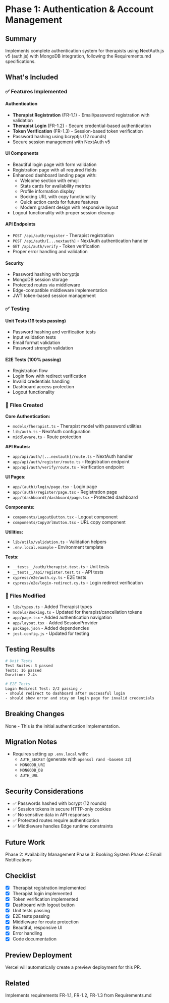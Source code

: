 # Phase 1: Authentication & Account Management

## Summary
Implements complete authentication system for therapists using NextAuth.js v5 (auth.js) with MongoDB integration, following the Requirements.md specifications.

## What's Included

### ✅ Features Implemented

#### Authentication
- **Therapist Registration** (FR-1.1) - Email/password registration with validation
- **Therapist Login** (FR-1.2) - Secure credential-based authentication
- **Token Verification** (FR-1.3) - Session-based token verification
- Password hashing using bcryptjs (12 rounds)
- Secure session management with NextAuth v5

#### UI Components
- Beautiful login page with form validation
- Registration page with all required fields
- Enhanced dashboard landing page with:
  - Welcome section with emoji
  - Stats cards for availability metrics
  - Profile information display
  - Booking URL with copy functionality
  - Quick action cards for future features
  - Modern gradient design with responsive layout
- Logout functionality with proper session cleanup

#### API Endpoints
- `POST /api/auth/register` - Therapist registration
- `POST /api/auth/[...nextauth]` - NextAuth authentication handler
- `GET /api/auth/verify` - Token verification
- Proper error handling and validation

#### Security
- Password hashing with bcryptjs
- MongoDB session storage
- Protected routes via middleware
- Edge-compatible middleware implementation
- JWT token-based session management

### ✅ Testing

#### Unit Tests (16 tests passing)
- Password hashing and verification tests
- Input validation tests
- Email format validation
- Password strength validation

#### E2E Tests (100% passing)
- Registration flow
- Login flow with redirect verification
- Invalid credentials handling
- Dashboard access protection
- Logout functionality

### 📁 Files Created

**Core Authentication:**
- `models/Therapist.ts` - Therapist model with password utilities
- `lib/auth.ts` - NextAuth configuration
- `middleware.ts` - Route protection

**API Routes:**
- `app/api/auth/[...nextauth]/route.ts` - NextAuth handler
- `app/api/auth/register/route.ts` - Registration endpoint
- `app/api/auth/verify/route.ts` - Verification endpoint

**UI Pages:**
- `app/(auth)/login/page.tsx` - Login page
- `app/(auth)/register/page.tsx` - Registration page
- `app/(dashboard)/dashboard/page.tsx` - Protected dashboard

**Components:**
- `components/LogoutButton.tsx` - Logout component
- `components/CopyUrlButton.tsx` - URL copy component

**Utilities:**
- `lib/utils/validation.ts` - Validation helpers
- `.env.local.example` - Environment template

**Tests:**
- `__tests__/auth/therapist.test.ts` - Unit tests
- `__tests__/api/register.test.ts` - API tests
- `cypress/e2e/auth.cy.ts` - E2E tests
- `cypress/e2e/login-redirect.cy.ts` - Login redirect verification

### 📝 Files Modified
- `lib/types.ts` - Added Therapist types
- `models/Booking.ts` - Updated for therapist/cancellation tokens
- `app/page.tsx` - Added authentication navigation
- `app/layout.tsx` - Added SessionProvider
- `package.json` - Added dependencies
- `jest.config.js` - Updated for testing

## Testing Results

```bash
# Unit Tests
Test Suites: 3 passed
Tests: 16 passed
Duration: 2.4s

# E2E Tests  
Login Redirect Test: 2/2 passing ✓
- should redirect to dashboard after successful login
- should show error and stay on login page for invalid credentials
```

## Breaking Changes
None - This is the initial authentication implementation.

## Migration Notes
- Requires setting up `.env.local` with:
  - `AUTH_SECRET` (generate with `openssl rand -base64 32`)
  - `MONGODB_URI` 
  - `MONGODB_DB`
  - `AUTH_URL`

## Security Considerations
- ✅ Passwords hashed with bcrypt (12 rounds)
- ✅ Session tokens in secure HTTP-only cookies
- ✅ No sensitive data in API responses
- ✅ Protected routes require authentication
- ✅ Middleware handles Edge runtime constraints

## Future Work
Phase 2: Availability Management
Phase 3: Booking System
Phase 4: Email Notifications

## Checklist
- [x] Therapist registration implemented
- [x] Therapist login implemented  
- [x] Token verification implemented
- [x] Dashboard with logout button
- [x] Unit tests passing
- [x] E2E tests passing
- [x] Middleware for route protection
- [x] Beautiful, responsive UI
- [x] Error handling
- [x] Code documentation

## Preview Deployment
Vercel will automatically create a preview deployment for this PR.

## Related
Implements requirements FR-1.1, FR-1.2, FR-1.3 from Requirements.md

